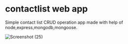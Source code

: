 # contactlist web app
Simple contact list CRUD operation app made with help of node,express,mongodb,mongoose.


![Screenshot (25)](https://user-images.githubusercontent.com/57672103/132997338-481ea38e-7dd9-43c0-8706-f237c85382c2.png)

